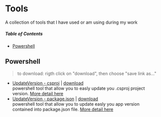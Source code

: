 # Tools
A collection of tools that I have used or am using during my work

##### Table of Contents  
- [Powershell](#powershell)  

## Powershell

> to download: rigth click on "download", then choose "save link as..."

- [UpdateVersion - csproj](https://github.com/dzoccarato/tools/blob/master/powershell/UpdateVersion.csproj.ps1) | [download](https://raw.githubusercontent.com/dzoccarato/tools/master/powershell/UpdateVersion.csproj.ps1)<br/>
powershell tool that allow you to easly update you .csproj project version. [More detail here](https://www.davidezoccarato.cloud/update-csproj-and-package-json-version/)
- [UpdateVersion - package.json](https://github.com/dzoccarato/tools/blob/master/powershell/UpdateVersion.package.json.ps1) | [download](https://raw.githubusercontent.com/dzoccarato/tools/master/powershell/UpdateVersion.package.ps1)<br/>
powershell tool that allow you to update easly you app version contained into package.json file. [More detail here](https://www.davidezoccarato.cloud/update-csproj-and-package-json-version/)

